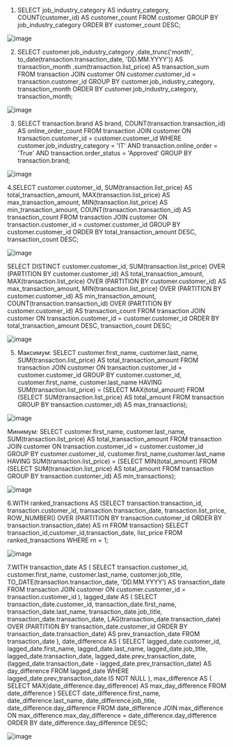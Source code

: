 1. SELECT job_industry_category AS industry_category, COUNT(customer_id) AS customer_count
FROM customer GROUP BY job_industry_category ORDER BY customer_count DESC;

![image](https://github.com/user-attachments/assets/27642509-2835-4a6c-bbd1-7b4c4fc67e25)

2. SELECT customer.job_industry_category ,date_trunc('month', to_date(transaction.transaction_date, 'DD.MM.YYYY')) 
AS transaction_month ,sum(transaction.list_price) AS transaction_sum FROM transaction JOIN customer ON customer.customer_id = transaction.customer_id 
GROUP BY customer.job_industry_category, transaction_month ORDER BY customer.job_industry_category, transaction_month;

![image](https://github.com/user-attachments/assets/4c2ac690-cc29-48e3-9bf5-b68180bd909d)

3. SELECT transaction.brand AS brand, COUNT(transaction.transaction_id) AS online_order_count
FROM transaction JOIN customer ON transaction.customer_id = customer.customer_id
WHERE customer.job_industry_category = 'IT' AND transaction.online_order = 'True' AND transaction.order_status = 'Approved'
GROUP BY transaction.brand;

![image](https://github.com/user-attachments/assets/f54d510e-8642-48fd-bdab-ac5cdf2e5a9a)

4.SELECT customer.customer_id, 
    SUM(transaction.list_price) AS total_transaction_amount,
    MAX(transaction.list_price) AS max_transaction_amount, 
    MIN(transaction.list_price) AS min_transaction_amount,
    COUNT(transaction.transaction_id) AS transaction_count
FROM transaction JOIN customer ON transaction.customer_id = customer.customer_id
GROUP BY customer.customer_id ORDER BY total_transaction_amount DESC, transaction_count DESC;

![image](https://github.com/user-attachments/assets/18774b42-279e-49f1-9ce8-8f5b40398580)

SELECT DISTINCT customer.customer_id,
    SUM(transaction.list_price) OVER (PARTITION BY customer.customer_id) AS total_transaction_amount,
    MAX(transaction.list_price) OVER (PARTITION BY customer.customer_id) AS max_transaction_amount,
    MIN(transaction.list_price) OVER (PARTITION BY customer.customer_id) AS min_transaction_amount,
    COUNT(transaction.transaction_id) OVER (PARTITION BY customer.customer_id) AS transaction_count
FROM transaction JOIN customer ON transaction.customer_id = customer.customer_id 
ORDER BY total_transaction_amount DESC, transaction_count DESC;

![image](https://github.com/user-attachments/assets/7b98db89-fbe0-4c3d-9537-45f658810f26)

5. Максимум:
 SELECT customer.first_name, customer.last_name, SUM(transaction.list_price) AS total_transaction_amount
FROM transaction JOIN customer ON transaction.customer_id = customer.customer_id
GROUP BY customer.customer_id, customer.first_name, customer.last_name
HAVING SUM(transaction.list_price) = (SELECT MAX(total_amount)
FROM (SELECT SUM(transaction.list_price) AS total_amount FROM transaction GROUP BY transaction.customer_id) AS max_transactions);

![image](https://github.com/user-attachments/assets/4a09b4a4-477e-4c04-b986-4cbbe61dc339)

Минимум: 
SELECT customer.first_name, customer.last_name, SUM(transaction.list_price) AS total_transaction_amount 
FROM transaction JOIN customer ON transaction.customer_id = customer.customer_id 
GROUP BY customer.customer_id, customer.first_name,customer.last_name 
HAVING SUM(transaction.list_price) = (SELECT MIN(total_amount)
FROM (SELECT SUM(transaction.list_price) AS total_amount FROM transaction GROUP BY transaction.customer_id) AS min_transactions);

![image](https://github.com/user-attachments/assets/be0975a3-3341-4e3e-825b-90d6ff58c84d)

6.WITH ranked_transactions AS (SELECT transaction.transaction_id, transaction.customer_id, transaction.transaction_date, transaction.list_price,
ROW_NUMBER() OVER (PARTITION BY transaction.customer_id ORDER BY transaction.transaction_date) AS rn
FROM transaction)
SELECT transaction_id,customer_id,transaction_date, list_price
FROM ranked_transactions WHERE rn = 1;

![image](https://github.com/user-attachments/assets/7352da73-45f8-41bc-b7a5-7bf3c0d60341)

7.WITH transaction_date AS (
    SELECT
        transaction.customer_id,
        customer.first_name,
        customer.last_name,
        customer.job_title,
        TO_DATE(transaction.transaction_date, 'DD.MM.YYYY') AS transaction_date
    FROM transaction
    JOIN customer ON customer.customer_id = transaction.customer_id
),
lagged_date AS (
    SELECT
        transaction_date.customer_id,
        transaction_date.first_name,
        transaction_date.last_name,
        transaction_date.job_title,
        transaction_date.transaction_date,
        LAG(transaction_date.transaction_date) OVER (PARTITION BY transaction_date.customer_id ORDER BY transaction_date.transaction_date) AS prev_transaction_date
    FROM transaction_date
),
date_difference AS (
    SELECT
        lagged_date.customer_id,
        lagged_date.first_name,
        lagged_date.last_name,
        lagged_date.job_title,
        lagged_date.transaction_date,
        lagged_date.prev_transaction_date,
        (lagged_date.transaction_date - lagged_date.prev_transaction_date) AS day_difference
    FROM lagged_date
    WHERE lagged_date.prev_transaction_date IS NOT NULL
),
max_difference AS (
    SELECT
        MAX(date_difference.day_difference) AS max_day_difference
    FROM date_difference
)
SELECT
    date_difference.first_name,
    date_difference.last_name,
    date_difference.job_title,
    date_difference.day_difference
FROM date_difference
JOIN max_difference ON max_difference.max_day_difference = date_difference.day_difference
ORDER BY date_difference.day_difference DESC;

![image](https://github.com/user-attachments/assets/6d939068-a489-4e28-aefd-c5de98f439d6)


